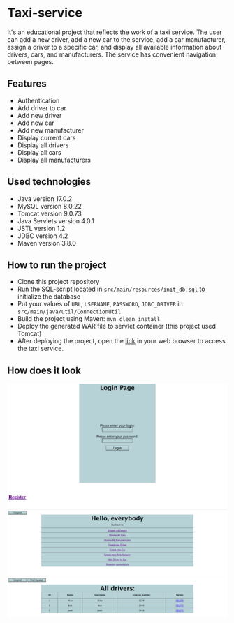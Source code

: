 # [](https://cdn-icons-png.flaticon.com/512/3485/3485591.png)Taxi-service

It's an educational project that reflects the work of a taxi service.
The user can add a new driver, 
add a new car to the service, add a car manufacturer, 
assign a driver to a specific car, 
and display all available information about drivers, 
cars, and manufacturers. 
The service has convenient navigation between pages.

## Features

- Authentication
- Add driver to car
- Add new driver
- Add new car
- Add new manufacturer
- Display current cars
- Display all drivers
- Display all cars
- Display all manufacturers

## Used technologies

- Java version 17.0.2
- MySQL version 8.0.22
- Tomcat version 9.0.73
- Java Servlets version 4.0.1
- JSTL version 1.2
- JDBC version 4.2
- Maven version 3.8.0

## How to run the project

- Clone this project repository
- Run the SQL-script located in `src/main/resources/init_db.sql` to initialize the database
- Put your values of `URL`, `USERNAME`, `PASSWORD`, `JDBC_DRIVER` in `src/main/java/util/ConnectionUtil`
- Build the project using Maven: `mvn clean install`
- Deploy the generated WAR file to servlet container (this project used Tomcat)
- After deploying the project, open the [link](http://localhost:8080) in your web browser to access the taxi service.


## How does it look

![img.png](img.png)
![img_1.png](img_1.png)
![img_2.png](img_2.png)
